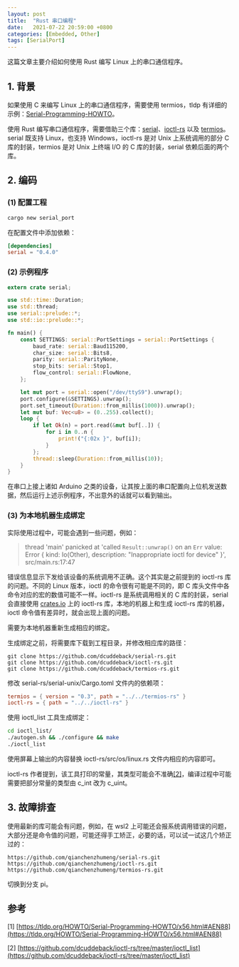 ```yaml
---
layout: post
title:  "Rust 串口编程"
date:   2021-07-22 20:59:00 +0800
categories: [Embedded, Other]
tags: [SerialPort]
---
```


这篇文章主要介绍如何使用 Rust 编写 Linux 上的串口通信程序。

## 1. 背景

如果使用 C 来编写 Linux 上的串口通信程序，需要使用 termios，tldp 有详细的示例：[Serial-Programming-HOWTO](https://tldp.org/HOWTO/Serial-Programming-HOWTO/x56.html#AEN88)。

使用 Rust 编写串口通信程序，需要借助三个库：[serial](https://crates.io/crates/serial)、[ioctl-rs](https://crates.io/crates/ioctl-rs) 以及 [termios](https://crates.io/crates/termios)。serial 既支持 Linux，也支持 Windows，ioctl-rs 是对 Unix 上系统调用的部分 C 库的封装，termios 是对 Unix 上终端 I/O 的 C 库的封装，serial 依赖后面的两个库。

## 2. 编码

### (1) 配置工程

```bash
cargo new serial_port
```

在配置文件中添加依赖：

```toml
[dependencies]
serial = "0.4.0"
```

### (2) 示例程序

```rust
extern crate serial;

use std::time::Duration;
use std::thread;
use serial::prelude::*;
use std::io::prelude::*;

fn main() {
    const SETTINGS: serial::PortSettings = serial::PortSettings {
        baud_rate: serial::Baud115200,
        char_size: serial::Bits8,
        parity: serial::ParityNone,
        stop_bits: serial::Stop1,
        flow_control: serial::FlowNone,
    };

    let mut port = serial::open("/dev/ttyS9").unwrap();
    port.configure(&SETTINGS).unwrap();
    port.set_timeout(Duration::from_millis(1000)).unwrap();
    let mut buf: Vec<u8> = (0..255).collect();
    loop {
        if let Ok(n) = port.read(&mut buf[..]) {
            for i in 0..n {
                print!("{:02x }", buf[i]);
            }
        };
        thread::sleep(Duration::from_millis(10));
    }
}
```

在串口上接上诸如 Arduino 之类的设备，让其按上面的串口配置向上位机发送数据，然后运行上述示例程序，不出意外的话就可以看到输出。

### (3) 为本地机器生成绑定

实际使用过程中，可能会遇到一些问题，例如：

> thread 'main' panicked at 'called `Result::unwrap()` on an `Err` value: Error { kind: Io(Other), description: "Inappropriate ioctl for device" }', src/main.rs:17:47

错误信息显示下发给该设备的系统调用不正确。这个其实是之前提到的 ioctl-rs 库的问题。不同的 Linux 版本，ioctl 的命令很有可能是不同的，即 C 库头文件中各命令对应的宏的数值可能不一样。ioctl-rs 是系统调用相关的 C 库的封装，serial 会直接使用 [crates.io](https://crates.io/) 上的 ioctl-rs 库，本地的机器上和生成 ioctl-rs 库的机器，ioctl 命令值有差异时，就会出现上面的问题。

需要为本地机器重新生成相应的绑定。

生成绑定之前，将需要库下载到工程目录，并修改相应库的路径：

```
git clone https://github.com/dcuddeback/serial-rs.git
git clone https://github.com/dcuddeback/ioctl-rs.git
git clone https://github.com/dcuddeback/termios-rs.git
```

修改 serial-rs/serial-unix/Cargo.toml 文件内的依赖项：

```toml
termios = { version = "0.3", path = "../../termios-rs" }
ioctl-rs = { path = "../../ioctl-rs" }
```

使用 ioctl_list 工具生成绑定：

```bash
cd ioctl_list/
./autogen.sh && ./configure && make
./ioctl_list
```

使用屏幕上输出的内容替换 ioctl-rs/src/os/linux.rs 文件内相应的内容即可。

ioctl-rs 作者提到，该工具打印的常量，其类型可能会不准确[[2]](https://github.com/dcuddeback/ioctl-rs/tree/master/ioctl_list)，编译过程中可能需要把部分常量的类型由 c_int 改为 c_uint。

## 3. 故障排查

使用最新的库可能会有问题，例如，在 wsl2 上可能还会报系统调用错误的问题，大部分还是命令值的问题，可能还得手工矫正，必要的话，可以试一试这几个矫正过的：

```
https://github.com/qianchenzhumeng/serial-rs.git
https://github.com/qianchenzhumeng/ioctl-rs.git
https://github.com/qianchenzhumeng/termios-rs.git
```

切换到分支 pi。

## 参考

[1] [https://tldp.org/HOWTO/Serial-Programming-HOWTO/x56.html#AEN88](https://tldp.org/HOWTO/Serial-Programming-HOWTO/x56.html#AEN88)

[2] [https://github.com/dcuddeback/ioctl-rs/tree/master/ioctl_list](https://github.com/dcuddeback/ioctl-rs/tree/master/ioctl_list)